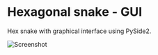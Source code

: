 # Hexagonal snake - GUI 

Hex snake with graphical interface using PySide2. </br>

![Screenshot](https://user-images.githubusercontent.com/64171383/82609646-6df9f780-9bac-11ea-8eb1-afaf5eddab09.png)
